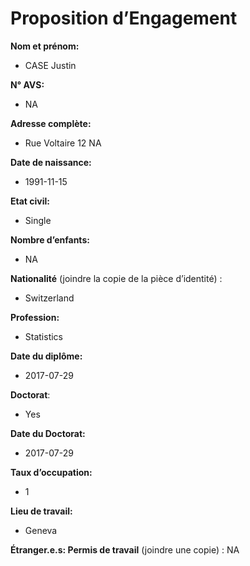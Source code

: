 Proposition d’Engagement
================

**Nom et prénom:**

  - CASE Justin

**N° AVS:**

  - NA

**Adresse complète:**

  - Rue Voltaire 12 NA

**Date de naissance:**

  - 1991-11-15

**Etat civil:**

  - Single

**Nombre d’enfants:**

  - NA

**Nationalité** (joindre la copie de la pièce d’identité) :

  - Switzerland

**Profession:**

  - Statistics

**Date du diplôme:**

  - 2017-07-29

**Doctorat**:

  - Yes

**Date du Doctorat:**

  - 2017-07-29

**Taux d’occupation:**

  - 1

**Lieu de travail:**

  - Geneva

**Étranger.e.s: Permis de travail** (joindre une copie) : NA
